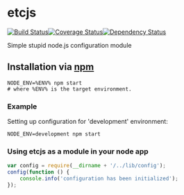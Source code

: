 # etcjs
[![Build Status](https://travis-ci.org/mboughaba/etcjs.svg?branch=master)](https://travis-ci.org/mboughaba/etcjs)[![Coverage Status](https://coveralls.io/repos/mboughaba/etcjs/badge.svg)](https://coveralls.io/r/mboughaba/etcjs)[![Dependency Status](https://david-dm.org/mboughaba/etcjs.svg)](https://david-dm.org/mboughaba/etcjs)

Simple stupid node.js configuration module

## Installation via [npm](https://npmjs.org)

```shell
NODE_ENV=%ENV% npm start
# where %ENV% is the target environment.
```

### Example
Setting up configuration for 'development' environment:

```shell
NODE_ENV=development npm start
```

### Using etcjs as a module in your node app
```javascript
var config = require(__dirname + '/../lib/config');
config(function () {
    console.info('configuration has been initialized');
});
```
